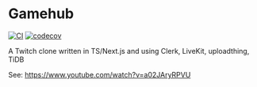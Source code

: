# Gamehub
[![CI](https://github.com/d2verb/Gamehub/actions/workflows/ci.yaml/badge.svg)](https://github.com/d2verb/Gamehub/actions/workflows/ci.yaml)
[![codecov](https://codecov.io/gh/d2verb/Gamehub/graph/badge.svg?token=5Q3X5P1CCO)](https://codecov.io/gh/d2verb/Gamehub)

A Twitch clone written in TS/Next.js and using Clerk, LiveKit, uploadthing, TiDB

See: https://www.youtube.com/watch?v=a02JAryRPVU
